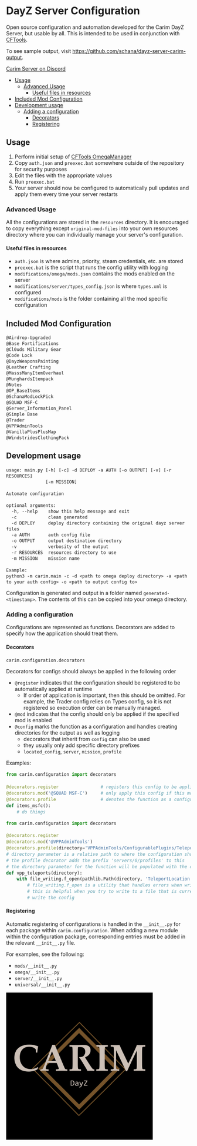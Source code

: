 # DayZ Server Configuration

Open source configuration and automation developed for the Carim DayZ Server, but usable by all.
This is intended to be used in conjunction with [CFTools](https://cftools.de).

To see sample output, visit <https://github.com/schana/dayz-server-carim-output>.

[Carim Server on Discord](https://discord.gg/kdPnVu4)

* [Usage](#usage)
  + [Advanced Usage](#advanced-usage)
    - [Useful files in resources](#useful-files-in-resources)
* [Included Mod Configuration](#included-mod-configuration)
* [Development usage](#development-usage)
  + [Adding a configuration](#adding-a-configuration)
    - [Decorators](#decorators)
    - [Registering](#registering)

## Usage

1. Perform initial setup of [CFTools OmegaManager](https://wiki.cftools.de/display/CFTOOL/OmegaManager)
1. Copy `auth.json` and `preexec.bat` somewhere outside of the repository for security purposes
1. Edit the files with the appropriate values
1. Run `preexec.bat`
1. Your server should now be configured to automatically pull updates and apply them every time your server restarts

### Advanced Usage

All the configurations are stored in the `resources` directory.
It is encouraged to copy everything except `original-mod-files` into your own resources directory where you can
individually manage your server's configuration.

#### Useful files in resources

* `auth.json` is where admins, priority, steam credentials, etc. are stored
* `preexec.bat` is the script that runs the config utility with logging
* `modifications/omega/mods.json` contains the mods enabled on the server
* `modifications/server/types_config.json` is where `types.xml` is configured
* `modifications/mods` is the folder containing all the mod specific configuration

## Included Mod Configuration

```
@Airdrop-Upgraded
@Base Fortifications
@Cl0uds Military Gear
@Code Lock
@DayzWeaponsPainting
@Leather Crafting
@MasssManyItemOverhaul
@MunghardsItempack
@Notes
@OP_BaseItems
@SchanaModLockPick
@SQUAD MSF-C
@Server_Information_Panel
@Simple Base
@Trader
@VPPAdminTools
@VanillaPlusPlusMap
@WindstridesClothingPack
```

## Development usage

```
usage: main.py [-h] [-c] -d DEPLOY -a AUTH [-o OUTPUT] [-v] [-r RESOURCES]
               [-m MISSION]

Automate configuration

optional arguments:
  -h, --help    show this help message and exit
  -c            clean generated
  -d DEPLOY     deploy directory containing the original dayz server files
  -a AUTH       auth config file
  -o OUTPUT     output destination directory
  -v            verbosity of the output
  -r RESOURCES  resources directory to use
  -m MISSION    mission name

Example:
python3 -m carim.main -c -d <path to omega deploy directory> -a <path to your auth config> -o <path to output config to>
```

Configuration is generated and output in a folder named `generated-<timestamp>`. The contents of this can be copied into your omega directory.

### Adding a configuration

Configurations are represented as functions. Decorators are added to specify how the application should treat them.

#### Decorators

`carim.configuration.decorators`

Decorators for configs should always be applied in the following order

* `@register` indicates that the configuration should be registered to be automatically applied at runtime
  * If order of application is important, then this should be omitted. For example, the Trader config relies on Types config,
  so it is not registered so execution order can be manually managed.
* `@mod` indicates that the config should only be applied if the specified mod is enabled
* `@config` marks the function as a configuration and handles creating directories for the output as well as logging
  * decorators that inherit from `config` can also be used
  * they usually only add specific directory prefixes
  * `located_config`, `server`, `mission`, `profile`

Examples:

```python
from carim.configuration import decorators

@decorators.register                # registers this config to be applied automatically
@decorators.mod('@SQUAD MSF-C')     # only apply this config if this mod is enabled
@decorators.profile                 # denotes the function as a configuration
def items_msfc():
    # do things
```

```python
from carim.configuration import decorators

@decorators.register
@decorators.mod('@VPPAdminTools')
@decorators.profile(directory='VPPAdminTools/ConfigurablePlugins/TeleportManager')
# directory parameter is a relative path to where the configuration should be placed
# the profile decorator adds the prefix 'servers/0/profiles' to this
# the directory parameter for the function will be populated with the output path to where configs should be written
def vpp_teleports(directory):
    with file_writing.f_open(pathlib.Path(directory, 'TeleportLocation.json'), mode='w') as f:
        # file_writing.f_open is a utility that handles errors when writing to files
        # this is helpful when you try to write to a file that is currently opened by the server process
        # write the config
```

#### Registering

Automatic registering of configurations is handled in the `__init__.py` for each package within `carim.configuration`.
When adding a new module within the configuration package, corresponding entries must be added in the relevant `__init__.py` file.

For examples, see the following:
* `mods/__init__.py`
* `omega/__init__.py`
* `server/__init__.py`
* `universal/__init__.py`

<img src="Carim.png" width="400">

